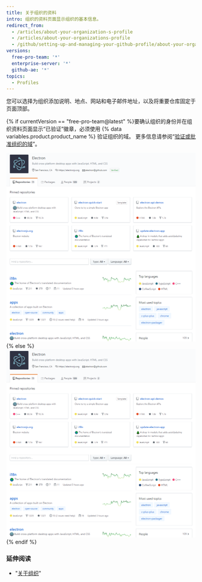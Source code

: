 ```yaml
---
title: 关于组织的资料
intro: 组织的资料页面显示组织的基本信息。
redirect_from:
  - /articles/about-your-organization-s-profile
  - /articles/about-your-organizations-profile
  - /github/setting-up-and-managing-your-github-profile/about-your-organizations-profile
versions:
  free-pro-team: '*'
  enterprise-server: '*'
  github-ae: '*'
topics:
  - Profiles
---
```


您可以选择为组织添加说明、地点、网站和电子邮件地址，以及将重要仓库固定于页面顶部。

{% if currentVersion == "free-pro-team@latest" %}要确认组织的身份并在组织资料页面显示“已验证”徽章，必须使用 {% data variables.product.product_name %} 验证组织的域。 更多信息请参阅“[验证或批准组织的域](/organizations/managing-organization-settings/verifying-or-approving-a-domain-for-your-organization)”。

![验证过的组织资料页面示例](/assets/images/help/profile/org_profile_verified.png)
{% else %}
![组织资料页面示例](/assets/images/help/profile/org_profile.png)
{% endif %}

### 延伸阅读

- "[关于组织](/organizations/collaborating-with-groups-in-organizations/about-organizations)"
